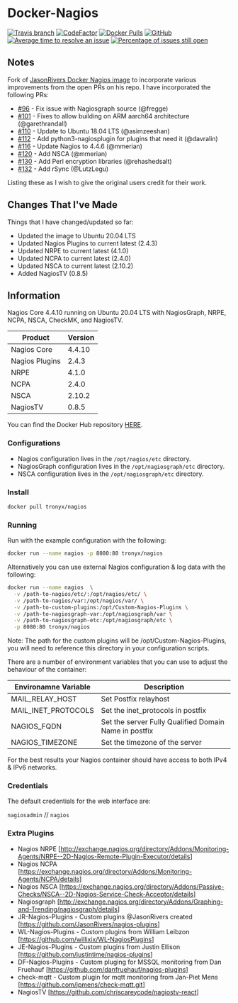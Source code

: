 # Docker-Nagios

[![Travis branch](https://img.shields.io/travis/rust-lang/rust/master.svg?logo=travis)](https://travis-ci.com/tronyx/Docker-Nagios) [![CodeFactor](https://www.codefactor.io/repository/github/tronyx/docker-nagios/badge)](https://www.codefactor.io/repository/github/tronyx/docker-nagios) [![Docker Pulls](https://img.shields.io/docker/pulls/tronyx/nagios.svg)](https://hub.docker.com/r/tronyx/nagios) [![GitHub](https://img.shields.io/github/license/mashape/apistatus.svg)](https://github.com/tronyx/Docker-Nagios/blob/master/LICENSE.md) [![Average time to resolve an issue](http://isitmaintained.com/badge/resolution/tronyx/Docker-Nagios.svg)](http://isitmaintained.com/project/tronyx/Docker-Nagios "Average time to resolve an issue") [![Percentage of issues still open](http://isitmaintained.com/badge/open/tronyx/Docker-Nagios.svg)](http://isitmaintained.com/project/tronyx/Docker-Nagios "Percentage of issues still open")

## Notes

Fork of [JasonRivers Docker Nagios image](https://github.com/JasonRivers/Docker-Nagios) to incorporate various improvements from the open PRs on his repo. I have incorporated the following PRs:

* [#96](https://github.com/JasonRivers/Docker-Nagios/pull/96) - Fix issue with Nagiosgraph source (@fregge)
* [#101](https://github.com/JasonRivers/Docker-Nagios/pull/101) - Fixes to allow building on ARM aarch64 architecture (@garethrandall)
* [#110](https://github.com/JasonRivers/Docker-Nagios/pull/110) - Update to Ubuntu 18.04 LTS (@asimzeeshan)
* [#112](https://github.com/JasonRivers/Docker-Nagios/pull/112) - Add python3-nagiosplugin for plugins that need it (@davralin)
* [#116](https://github.com/JasonRivers/Docker-Nagios/pull/116) - Update Nagios to 4.4.6 (@mmerian)
* [#120](https://github.com/JasonRivers/Docker-Nagios/pull/120) - Add NSCA (@mmerian)
* [#130](https://github.com/JasonRivers/Docker-Nagios/issues/130) - Add Perl encryption libraries (@rehashedsalt)
* [#132](https://github.com/JasonRivers/Docker-Nagios/issues/132) - Add rSync (@LutzLegu)

Listing these as I wish to give the original users credit for their work.

## Changes That I've Made

Things that I have changed/updated so far:

* Updated the image to Ubuntu 20.04 LTS
* Updated Nagios Plugins to current latest (2.4.3)
* Updated NRPE to current latest (4.1.0)
* Updated NCPA to current latest (2.4.0)
* Updated NSCA to current latest (2.10.2)
* Added NagiosTV (0.8.5)

## Information

Nagios Core 4.4.10 running on Ubuntu 20.04 LTS with NagiosGraph, NRPE, NCPA, NSCA, CheckMK, and NagiosTV.

| Product | Version |
| ------- | ------- |
| Nagios Core | 4.4.10 |
| Nagios Plugins | 2.4.3 |
| NRPE | 4.1.0 |
| NCPA | 2.4.0 |
| NSCA | 2.10.2 |
| NagiosTV | 0.8.5 |

You can find the Docker Hub repository [HERE](https://hub.docker.com/r/tronyx/nagios).

### Configurations

* Nagios configuration lives in the `/opt/nagios/etc` directory.
* NagiosGraph configuration lives in the `/opt/nagiosgraph/etc` directory.
* NSCA configuration lives in the `/opt/nagiosgraph/etc` directory.

### Install

```bash
docker pull tronyx/nagios
```

### Running

Run with the example configuration with the following:

```bash
docker run --name nagios -p 8080:80 tronyx/nagios
```

Alternatively you can use external Nagios configuration & log data with the following:

```bash
docker run --name nagios  \
  -v /path-to-nagios/etc/:/opt/nagios/etc/ \
  -v /path-to-nagios/var:/opt/nagios/var/ \
  -v /path-to-custom-plugins:/opt/Custom-Nagios-Plugins \
  -v /path-to-nagiosgraph-var:/opt/nagiosgraph/var \
  -v /path-to-nagiosgraph-etc:/opt/nagiosgraph/etc \
  -p 8080:80 tronyx/nagios
```

Note: The path for the custom plugins will be /opt/Custom-Nagios-Plugins, you will need to reference this directory in your configuration scripts.

There are a number of environment variables that you can use to adjust the behaviour of the container:

| Environamne Variable | Description |
|--------|--------|
| MAIL_RELAY_HOST | Set Postfix relayhost |
| MAIL_INET_PROTOCOLS | Set the inet_protocols in postfix |
| NAGIOS_FQDN | Set the server Fully Qualified Domain Name in postfix |
| NAGIOS_TIMEZONE | Set the timezone of the server |

For the best results your Nagios container should have access to both IPv4 & IPv6 networks.

### Credentials

The default credentials for the web interface are:

`nagiosadmin` // `nagios`

### Extra Plugins

* Nagios NRPE [<http://exchange.nagios.org/directory/Addons/Monitoring-Agents/NRPE--2D-Nagios-Remote-Plugin-Executor/details>]
* Nagios NCPA [<https://exchange.nagios.org/directory/Addons/Monitoring-Agents/NCPA/details>]
* Nagios NSCA [<https://exchange.nagios.org/directory/Addons/Passive-Checks/NSCA--2D-Nagios-Service-Check-Acceptor/details>]
* Nagiosgraph [<http://exchange.nagios.org/directory/Addons/Graphing-and-Trending/nagiosgraph/details>]
* JR-Nagios-Plugins - Custom plugins @JasonRivers created [<https://github.com/JasonRivers/nagios-plugins>]
* WL-Nagios-Plugins - Custom plugins from William Leibzon [<https://github.com/willixix/WL-NagiosPlugins>]
* JE-Nagios-Plugins - Custom plugins from Justin Ellison [<https://github.com/justintime/nagios-plugins>]
* DF-Nagios-Plugins - Custom pluging for MSSQL monitoring from Dan Fruehauf [<https://github.com/danfruehauf/nagios-plugins>]
* check-mqtt - Custom plugin for mqtt monitoring from Jan-Piet Mens [<https://github.com/jpmens/check-mqtt.git>]
* NagiosTV [<https://github.com/chriscareycode/nagiostv-react>]